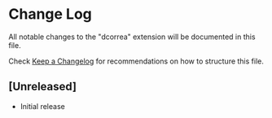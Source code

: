 # Change Log

All notable changes to the "dcorrea" extension will be documented in this file.

Check [Keep a Changelog](http://keepachangelog.com/) for recommendations on how to structure this file.

## [Unreleased]

- Initial release
